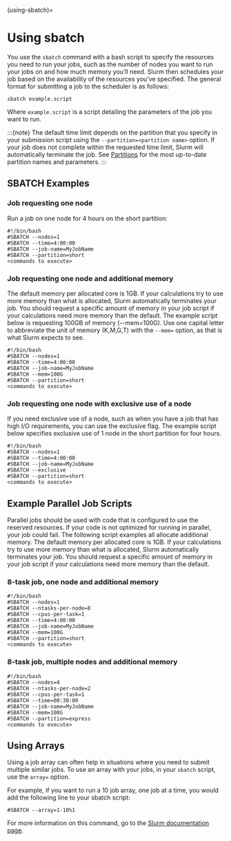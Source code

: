 (using-sbatch)=

# Using sbatch

You use the `sbatch` command with a bash script to specify the
resources you need to run your jobs, such as the number of nodes you want to run your jobs
on and how much memory you’ll need. Slurm then schedules your job based on the
availability of the resources you’ve specified.
The general format for submitting a job to the scheduler is as follows:

```
sbatch example.script
```

Where `example.script` is a script detailing the parameters of the job you want to run.

:::{note}
The default time limit depends on the partition that you specify in your submission script using the
`--partition=<partition name>` option.
If your job does not complete within the requested time limit,
Slurm will automatically terminate the job.
See [Partitions](../03_hardware/02_partitions.md) for the most up-to-date partition names and parameters.
:::

## SBATCH Examples

### Job requesting one node

Run a job on one node for 4 hours on the short partition:

```
#!/bin/bash
#SBATCH --nodes=1
#SBATCH --time=4:00:00
#SBATCH --job-name=MyJobName
#SBATCH --partition=short
<commands to execute>
```

### Job requesting one node and additional memory

The default memory per allocated core is 1GB. If your calculations try to use
more memory than what is allocated, Slurm automatically terminates your job.
You should request a specific amount of memory in your job script if your
calculations need more memory than the default. The example script below is
requesting 100GB of memory (--mem=100G). Use one capital letter to abbreviate
the unit of memory (K,M,G,T) with the `--mem=` option, as that is what Slurm expects to see.

```
#!/bin/bash
#SBATCH --nodes=1
#SBATCH --time=4:00:00
#SBATCH --job-name=MyJobName
#SBATCH --mem=100G
#SBATCH --partition=short
<commands to execute>
```

### Job requesting one node with exclusive use of a node

If you need exclusive use of a node, such as when you have a job that has high
I/O requirements, you can use the exclusive flag. The example script below
specifies exclusive use of 1 node in the short partition for four hours.

```
#!/bin/bash
#SBATCH --nodes=1
#SBATCH --time=4:00:00
#SBATCH --job-name=MyJobName
#SBATCH --exclusive
#SBATCH --partition=short
<commands to execute>
```

## Example Parallel Job Scripts

Parallel jobs should be used with code that is configured to use the reserved resources.
If your code is not optimized for running in parallel, your job could fail.
The following script examples all allocate additional memory.
The default memory per allocated core is 1GB. If your calculations try to use more
memory than what is allocated, Slurm automatically terminates your job.
You should request a specific amount of memory in your job script if your calculations
need more memory than the default.

### 8-task job, one node and additional memory

```
#!/bin/bash
#SBATCH --nodes=1
#SBATCH --ntasks-per-node=8
#SBATCH --cpus-per-task=1
#SBATCH --time=4:00:00
#SBATCH --job-name=MyJobName
#SBATCH --mem=100G
#SBATCH --partition=short
<commands to execute>
```

### 8-task job, multiple nodes and additional memory

```
#!/bin/bash
#SBATCH --nodes=4
#SBATCH --ntasks-per-node=2
#SBATCH --cpus-per-task=1
#SBATCH --time=00:30:00
#SBATCH --job-name=MyJobName
#SBATCH --mem=100G
#SBATCH --partition=express
<commands to execute>
```

## Using Arrays

Using a job array can often help in situations where you need to submit multiple similar jobs.
To use an array with your jobs, in your `sbatch` script, use the `array=` option.

For example, if you want to run a 10 job array, one job at a time, you would add the following
line to your sbatch script:

`#SBATCH --array=1-10%1`

For more information on this command, go to the  [Slurm documentation page](https://slurm.schedmd.com/job_array.html).
